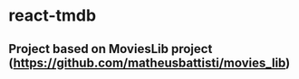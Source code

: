 # react-tmdb

## Project based on MoviesLib project (https://github.com/matheusbattisti/movies_lib)
